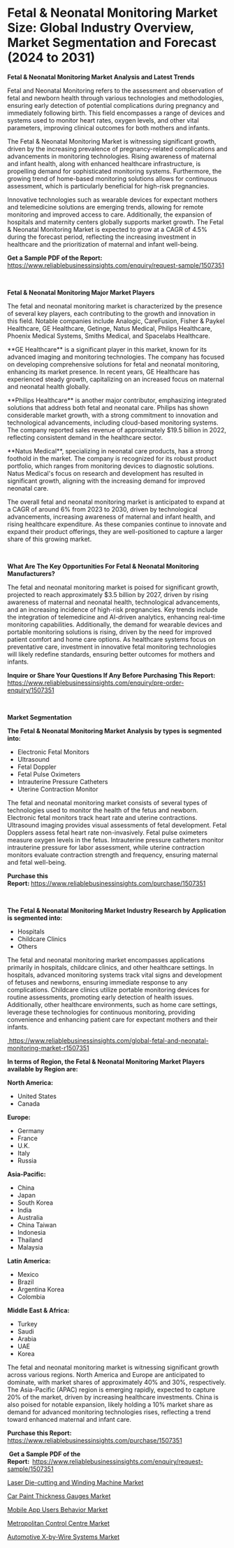 <p><h1>Fetal & Neonatal Monitoring Market Size: Global Industry Overview, Market Segmentation and Forecast (2024 to 2031)</h1></p><p><strong>Fetal & Neonatal Monitoring Market Analysis and Latest Trends</strong></p>
<p><p>Fetal and Neonatal Monitoring refers to the assessment and observation of fetal and newborn health through various technologies and methodologies, ensuring early detection of potential complications during pregnancy and immediately following birth. This field encompasses a range of devices and systems used to monitor heart rates, oxygen levels, and other vital parameters, improving clinical outcomes for both mothers and infants.</p><p>The Fetal & Neonatal Monitoring Market is witnessing significant growth, driven by the increasing prevalence of pregnancy-related complications and advancements in monitoring technologies. Rising awareness of maternal and infant health, along with enhanced healthcare infrastructure, is propelling demand for sophisticated monitoring systems. Furthermore, the growing trend of home-based monitoring solutions allows for continuous assessment, which is particularly beneficial for high-risk pregnancies.</p><p>Innovative technologies such as wearable devices for expectant mothers and telemedicine solutions are emerging trends, allowing for remote monitoring and improved access to care. Additionally, the expansion of hospitals and maternity centers globally supports market growth. The Fetal & Neonatal Monitoring Market is expected to grow at a CAGR of 4.5% during the forecast period, reflecting the increasing investment in healthcare and the prioritization of maternal and infant well-being.</p></p>
<p><strong>Get a Sample PDF of the Report:&nbsp;</strong> <a href="https://www.reliablebusinessinsights.com/enquiry/request-sample/1507351?utm_campaign=117&utm_medium=2&utm_source=Github&utm_content=ia&utm_term=07122024&utm_id=fetal-neonatal-monitoring">https://www.reliablebusinessinsights.com/enquiry/request-sample/1507351</a></p>
<p>&nbsp;</p>
<p><strong>Fetal & Neonatal Monitoring Major Market Players</strong></p>
<p><p>The fetal and neonatal monitoring market is characterized by the presence of several key players, each contributing to the growth and innovation in this field. Notable companies include Analogic, CareFusion, Fisher & Paykel Healthcare, GE Healthcare, Getinge, Natus Medical, Philips Healthcare, Phoenix Medical Systems, Smiths Medical, and Spacelabs Healthcare.</p><p>**GE Healthcare** is a significant player in this market, known for its advanced imaging and monitoring technologies. The company has focused on developing comprehensive solutions for fetal and neonatal monitoring, enhancing its market presence. In recent years, GE Healthcare has experienced steady growth, capitalizing on an increased focus on maternal and neonatal health globally.</p><p>**Philips Healthcare** is another major contributor, emphasizing integrated solutions that address both fetal and neonatal care. Philips has shown considerable market growth, with a strong commitment to innovation and technological advancements, including cloud-based monitoring systems. The company reported sales revenue of approximately $19.5 billion in 2022, reflecting consistent demand in the healthcare sector.</p><p>**Natus Medical**, specializing in neonatal care products, has a strong foothold in the market. The company is recognized for its robust product portfolio, which ranges from monitoring devices to diagnostic solutions. Natus Medical's focus on research and development has resulted in significant growth, aligning with the increasing demand for improved neonatal care.</p><p>The overall fetal and neonatal monitoring market is anticipated to expand at a CAGR of around 6% from 2023 to 2030, driven by technological advancements, increasing awareness of maternal and infant health, and rising healthcare expenditure. As these companies continue to innovate and expand their product offerings, they are well-positioned to capture a larger share of this growing market.</p></p>
<p>&nbsp;</p>
<p><strong>What Are The Key Opportunities For Fetal & Neonatal Monitoring Manufacturers?</strong></p>
<p><p>The fetal and neonatal monitoring market is poised for significant growth, projected to reach approximately $3.5 billion by 2027, driven by rising awareness of maternal and neonatal health, technological advancements, and an increasing incidence of high-risk pregnancies. Key trends include the integration of telemedicine and AI-driven analytics, enhancing real-time monitoring capabilities. Additionally, the demand for wearable devices and portable monitoring solutions is rising, driven by the need for improved patient comfort and home care options. As healthcare systems focus on preventative care, investment in innovative fetal monitoring technologies will likely redefine standards, ensuring better outcomes for mothers and infants.</p></p>
<p><strong>Inquire or Share Your Questions If Any Before Purchasing This Report:</strong> <a href="https://www.reliablebusinessinsights.com/enquiry/pre-order-enquiry/1507351?utm_campaign=117&utm_medium=2&utm_source=Github&utm_content=ia&utm_term=07122024&utm_id=fetal-neonatal-monitoring">https://www.reliablebusinessinsights.com/enquiry/pre-order-enquiry/1507351</a></p>
<p>&nbsp;</p>
<p><strong>Market Segmentation</strong></p>
<p><strong>The Fetal & Neonatal Monitoring Market Analysis by types is segmented into:</strong></p>
<p><ul><li>Electronic Fetal Monitors</li><li>Ultrasound</li><li>Fetal Doppler</li><li>Fetal Pulse Oximeters</li><li>Intrauterine Pressure Catheters</li><li>Uterine Contraction Monitor</li></ul></p>
<p><p>The fetal and neonatal monitoring market consists of several types of technologies used to monitor the health of the fetus and newborn. Electronic fetal monitors track heart rate and uterine contractions. Ultrasound imaging provides visual assessments of fetal development. Fetal Dopplers assess fetal heart rate non-invasively. Fetal pulse oximeters measure oxygen levels in the fetus. Intrauterine pressure catheters monitor intrauterine pressure for labor assessment, while uterine contraction monitors evaluate contraction strength and frequency, ensuring maternal and fetal well-being.</p></p>
<p><strong>Purchase this Report:&nbsp;</strong><a href="https://www.reliablebusinessinsights.com/purchase/1507351?utm_campaign=117&utm_medium=2&utm_source=Github&utm_content=ia&utm_term=07122024&utm_id=fetal-neonatal-monitoring">https://www.reliablebusinessinsights.com/purchase/1507351</a></p>
<p>&nbsp;</p>
<p><strong>The Fetal & Neonatal Monitoring Market Industry Research by Application is segmented into:</strong></p>
<p><ul><li>Hospitals</li><li>Childcare Clinics</li><li>Others</li></ul></p>
<p><p>The fetal and neonatal monitoring market encompasses applications primarily in hospitals, childcare clinics, and other healthcare settings. In hospitals, advanced monitoring systems track vital signs and development of fetuses and newborns, ensuring immediate response to any complications. Childcare clinics utilize portable monitoring devices for routine assessments, promoting early detection of health issues. Additionally, other healthcare environments, such as home care settings, leverage these technologies for continuous monitoring, providing convenience and enhancing patient care for expectant mothers and their infants.</p></p>
<p><a href="https://www.reliablebusinessinsights.com/global-fetal-and-neonatal-monitoring-market-r1507351?utm_campaign=117&utm_medium=2&utm_source=Github&utm_content=ia&utm_term=07122024&utm_id=fetal-neonatal-monitoring">&nbsp;https://www.reliablebusinessinsights.com/global-fetal-and-neonatal-monitoring-market-r1507351</a></p>
<p><strong>In terms of Region, the Fetal & Neonatal Monitoring Market Players available by Region are:</strong></p>
<p>
    <p> <strong> North America: </strong>
        <ul>
            <li>United States</li>
            <li>Canada</li>
        </ul>
        </p> 
    <p> <strong> Europe: </strong>
        <ul>
            <li>Germany</li>
            <li>France</li>
            <li>U.K.</li>
            <li>Italy</li>
            <li>Russia</li>
        </ul>
        </p> 
    <p> <strong> Asia-Pacific: </strong>
        <ul>
            <li>China</li>
            <li>Japan</li>
            <li>South Korea</li>
            <li>India</li>
            <li>Australia</li>
            <li>China Taiwan</li>
            <li>Indonesia</li>
            <li>Thailand</li>
            <li>Malaysia</li>
        </ul>
        </p> 
    <p> <strong> Latin America: </strong>
        <ul>
            <li>Mexico</li>
            <li>Brazil</li>
            <li>Argentina Korea</li>
            <li>Colombia</li>
        </ul>
        </p> 
    <p> <strong> Middle East & Africa: </strong>
        <ul>
            <li>Turkey</li>
            <li>Saudi</li>
            <li>Arabia</li>
            <li>UAE</li>
            <li>Korea</li>
        </ul>
    </p>
    </p>
<p><p>The fetal and neonatal monitoring market is witnessing significant growth across various regions. North America and Europe are anticipated to dominate, with market shares of approximately 40% and 30%, respectively. The Asia-Pacific (APAC) region is emerging rapidly, expected to capture 20% of the market, driven by increasing healthcare investments. China is also poised for notable expansion, likely holding a 10% market share as demand for advanced monitoring technologies rises, reflecting a trend toward enhanced maternal and infant care.</p></p>
<p><strong>Purchase this Report: </strong><a href="https://www.reliablebusinessinsights.com/purchase/1507351?utm_campaign=117&utm_medium=2&utm_source=Github&utm_content=ia&utm_term=07122024&utm_id=fetal-neonatal-monitoring">https://www.reliablebusinessinsights.com/purchase/1507351</a></p>
<p>&nbsp;<strong>Get a Sample PDF of the Report:&nbsp;&nbsp;</strong><a href="https://www.reliablebusinessinsights.com/enquiry/request-sample/1507351?utm_campaign=117&utm_medium=2&utm_source=Github&utm_content=ia&utm_term=07122024&utm_id=fetal-neonatal-monitoring">https://www.reliablebusinessinsights.com/enquiry/request-sample/1507351</a></p>
<p><strong></strong></p>
<p><p><a href="https://issuu.com/reportprime-2/docs/laser-die-cutting-and-winding-machine-market-size-?utm_campaign=117&utm_medium=2&utm_source=Github&utm_content=ia&utm_term=07122024&utm_id=fetal-neonatal-monitoring">Laser Die-cutting and Winding Machine Market</a></p><p><a href="https://issuu.com/reportprime-2/docs/car-paint-thickness-gauges-market-size-2030.pptx?utm_campaign=117&utm_medium=2&utm_source=Github&utm_content=ia&utm_term=07122024&utm_id=fetal-neonatal-monitoring">Car Paint Thickness Gauges Market</a></p><p><a href="https://www.linkedin.com/pulse/the-hashub-gdiff?utm_campaign=117&utm_medium=2&utm_source=Github&utm_content=ia&utm_term=07122024&utm_id=fetal-neonatal-monitoring">Mobile App Users Behavior Market</a></p><p><a href="https://www.linkedin.com/pulse/metropolitan-control-centre-market-growth-expected-98-cagr-dhkhe?utm_campaign=117&utm_medium=2&utm_source=Github&utm_content=ia&utm_term=07122024&utm_id=fetal-neonatal-monitoring">Metropolitan Control Centre Market</a></p><p><a href="https://github.com/flnordan65e0/Market-Research-Report-List-1/blob/main/automotive-x-by-wire-systems-market.md?utm_campaign=117&utm_medium=2&utm_source=Github&utm_content=ia&utm_term=07122024&utm_id=fetal-neonatal-monitoring">Automotive X-by-Wire Systems Market</a></p></p>